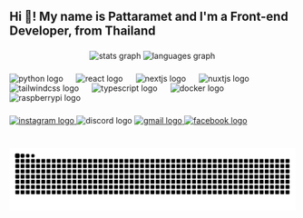 <h2 align="left">Hi 👋! My name is Pattaramet and I'm a Front-end Developer, from Thailand</h2>

###

<div align="center">
  <img src="https://github-readme-stats.vercel.app/api?username=Pattaramet&hide_title=false&hide_rank=false&show_icons=true&include_all_commits=true&count_private=true&disable_animations=false&theme=dracula&locale=en&hide_border=false" height="150" alt="stats graph"  />
  <img src="https://github-readme-stats.vercel.app/api/top-langs?username=Pattaramet&locale=en&hide_title=false&layout=compact&card_width=320&langs_count=5&theme=dracula&hide_border=false" height="150" alt="languages graph"  />
</div>

###

<div align="left">
  <img src="https://skillicons.dev/icons?i=py" height="36" alt="python logo"  />
  <img width="15" />
  <img src="https://skillicons.dev/icons?i=react" height="36" alt="react logo"  />
  <img width="15" />
  <img src="https://skillicons.dev/icons?i=nextjs" height="36" alt="nextjs logo"  />
  <img width="15" />
  <img src="https://skillicons.dev/icons?i=nuxtjs" height="36" alt="nuxtjs logo"  />
  <img width="15" />
  <img src="https://skillicons.dev/icons?i=tailwind" height="36" alt="tailwindcss logo"  />
  <img width="15" />
  <img src="https://skillicons.dev/icons?i=ts" height="36" alt="typescript logo"  />
  <img width="15" />
  <img src="https://skillicons.dev/icons?i=docker" height="36" alt="docker logo"  />
  <img width="15" />
  <img src="https://skillicons.dev/icons?i=raspberrypi" height="36" alt="raspberrypi logo"  />
</div>

###

<div align="left">
  <a href="https://www.instagram.com/pattaramet.dev/" target="_blank">
    <img src="https://img.shields.io/static/v1?message=Instagram&logo=instagram&label=&color=E4405F&logoColor=white&labelColor=&style=for-the-badge" height="35" alt="instagram logo"  />
  </a>
  <img src="https://img.shields.io/static/v1?message=Discord&logo=discord&label=&color=7289DA&logoColor=white&labelColor=&style=for-the-badge" height="35" alt="discord logo"  />
  <a href="mailto:contact@pattaramet.dev" target="_blank">
    <img src="https://img.shields.io/static/v1?message=Gmail&logo=gmail&label=&color=D14836&logoColor=white&labelColor=&style=for-the-badge" height="35" alt="gmail logo"  />
  </a>
  <a href="https://www.facebook.com/jay1ay.space/" target="_blank">
    <img src="https://img.shields.io/static/v1?message=Facebook&logo=facebook&label=&color=1877F2&logoColor=white&labelColor=&style=for-the-badge" height="35" alt="facebook logo"  />
  </a>
</div>

###

<br clear="both">

<img src="https://raw.githubusercontent.com/Pattaramet/Pattaramet/output/snake.svg" alt="Snake animation" />

###
